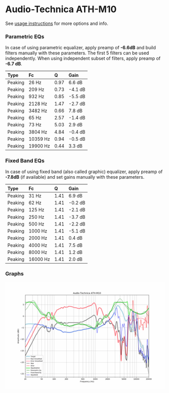 # Audio-Technica ATH-M10
See [usage instructions](https://github.com/jaakkopasanen/AutoEq#usage) for more options and info.

### Parametric EQs
In case of using parametric equalizer, apply preamp of **-6.6dB** and build filters manually
with these parameters. The first 5 filters can be used independently.
When using independent subset of filters, apply preamp of **-6.7 dB**.

| Type    | Fc       |    Q | Gain    |
|:--------|:---------|:-----|:--------|
| Peaking | 26 Hz    | 0.97 | 6.6 dB  |
| Peaking | 209 Hz   | 0.73 | -4.1 dB |
| Peaking | 932 Hz   | 0.85 | -5.5 dB |
| Peaking | 2128 Hz  | 1.47 | -2.7 dB |
| Peaking | 3482 Hz  | 0.66 | 7.8 dB  |
| Peaking | 65 Hz    | 2.57 | -1.4 dB |
| Peaking | 73 Hz    | 5.03 | 2.9 dB  |
| Peaking | 3804 Hz  | 4.84 | -0.4 dB |
| Peaking | 10359 Hz | 0.94 | -0.5 dB |
| Peaking | 19900 Hz | 0.44 | 3.3 dB  |

### Fixed Band EQs
In case of using fixed band (also called graphic) equalizer, apply preamp of **-7.8dB**
(if available) and set gains manually with these parameters.

| Type    | Fc       |    Q | Gain    |
|:--------|:---------|:-----|:--------|
| Peaking | 31 Hz    | 1.41 | 6.9 dB  |
| Peaking | 62 Hz    | 1.41 | -0.2 dB |
| Peaking | 125 Hz   | 1.41 | -2.1 dB |
| Peaking | 250 Hz   | 1.41 | -3.7 dB |
| Peaking | 500 Hz   | 1.41 | -2.2 dB |
| Peaking | 1000 Hz  | 1.41 | -5.1 dB |
| Peaking | 2000 Hz  | 1.41 | 0.4 dB  |
| Peaking | 4000 Hz  | 1.41 | 7.5 dB  |
| Peaking | 8000 Hz  | 1.41 | 1.2 dB  |
| Peaking | 16000 Hz | 1.41 | 2.0 dB  |

### Graphs
![](./Audio-Technica%20ATH-M10.png)